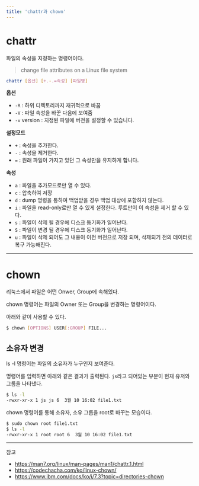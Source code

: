 ```yaml
---
title: 'chattr과 chown'
---
```

# chattr

파일의 속성을 지정하는 명령어이다.

> change file attributes on a Linux file system

```bash
chattr [옵션] [+.-.=속성] [파일명]
```

**옵션**
- `-R` : 하위 디렉토리까지 재귀적으로 바꿈
- `-V` : 파일 속성을 바꾼 다음에 보여줌
- `-v` version : 지정된 파일에 버전을 설정할 수 있습니다.

**설정모드**
- `+` : 속성을 추가한다.
- `-` : 속성을 제거한다.
- `=` : 원래 파일이 가지고 있던 그 속성만을 유지하게 합니다.

**속성**
- `a` : 파일을 추가모드로만 열 수 있다.
- `c` : 압축하여 저장
- `d` : dump 명령을 통하여 백업받을 경우 백업 대상에 포함하지 않는다.
- `i` : 파일을 read-only로만 열 수 있게 설정한다. 루트만이 이 속성을 제거 할 수 있다.
- `s` : 파일이 삭제 될 경우에 디스크 동기화가 일어난다.
- `S` : 파일이 변경 될 경우에 디스크 동기화가 일어난다.
- `u` : 파일이 삭제 되어도 그 내용이 이전 버전으로 저장 되며, 삭제되기 전의 데이터로 복구 가능해진다.

---
# chown

리눅스에서 파일은 어떤 Onwer, Group에 속해있다.

chown 명령어는 파일의 Owner 또는 Group을 변경하는 명령어이다.

아래와 같이 사용할 수 있다.

```bash
$ chown [OPTIONS] USER[:GROUP] FILE...
```

## 소유자 변경
ls -l 명령어는 파일의 소유자가 누구인지 보여준다.

명령어를 입력하면 아래와 같은 결과가 출력된다. `js`라고 되어있는 부분이 현재 유저와 그룹을 나타낸다.

```bash
$ ls -l
-rwxr-xr-x 1 js js 6  3월 10 16:02 file1.txt
```

chown 명령어를 통해 소유자, 소유 그룹을 root로 바꾸는 모습이다.

```bash
$ sudo chown root file1.txt
$ ls -l
-rwxr-xr-x 1 root root 6  3월 10 16:02 file1.txt
```

---
참고
- https://man7.org/linux/man-pages/man1/chattr.1.html
- https://codechacha.com/ko/linux-chown/
- https://www.ibm.com/docs/ko/i/7.3?topic=directories-chown